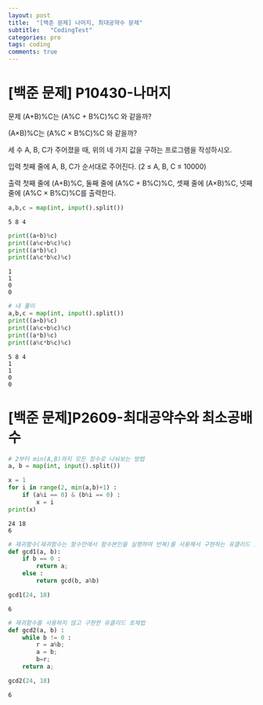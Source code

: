 ```yaml
---
layout: post
title:  "[백준 문제] 나머지, 최대공약수 문제"
subtitle:   "CodingTest"
categories: pro
tags: coding
comments: true
---
```



# [백준 문제] P10430-나머지

문제
(A+B)%C는 (A%C + B%C)%C 와 같을까?

(A×B)%C는 (A%C × B%C)%C 와 같을까?

세 수 A, B, C가 주어졌을 때, 위의 네 가지 값을 구하는 프로그램을 작성하시오.

입력
첫째 줄에 A, B, C가 순서대로 주어진다. (2 ≤ A, B, C ≤ 10000)

출력
첫째 줄에 (A+B)%C, 둘째 줄에 (A%C + B%C)%C, 셋째 줄에 (A×B)%C, 넷째 줄에 (A%C × B%C)%C를 출력한다.


```python
a,b,c = map(int, input().split())
```

    5 8 4
    


```python
print((a+b)%c)
print((a%c+b%c)%c)
print((a*b)%c)
print((a%c*b%c)%c)
```

    1
    1
    0
    0
    


```python
# 내 풀이
a,b,c = map(int, input().split())
print((a+b)%c)
print((a%c+b%c)%c)
print((a*b)%c)
print((a%c*b%c)%c)
```

    5 8 4
    1
    1
    0
    0
    

# [백준 문제]P2609-최대공약수와 최소공배수


```python
# 2부터 min(A,B)까지 모든 정수로 나눠보는 방법
a, b = map(int, input().split())

x = 1
for i in range(2, min(a,b)+1) :
    if (a%i == 0) & (b%i == 0) :
        x = i     
print(x)
```

    24 18
    6
    


```python
# 재귀함수(재귀함수는 함수안에서 함수본인을 실행하여 반복)를 사용해서 구현하는 유클리드 호제법
def gcd1(a, b):
    if b == 0 :
        return a;
    else :
        return gcd(b, a%b)
```


```python
gcd1(24, 18)
```




    6




```python
# 재귀함수를 사용하지 않고 구현한 유클리드 호제법
def gcd2(a, b) :
    while b != 0 :
        r = a%b;
        a = b;
        b=r;
    return a;
```


```python
gcd2(24, 18)
```




    6


